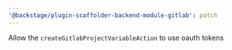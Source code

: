 ```yaml
---
'@backstage/plugin-scaffolder-backend-module-gitlab': patch
---
```


Allow the `createGitlabProjectVariableAction` to use oauth tokens
